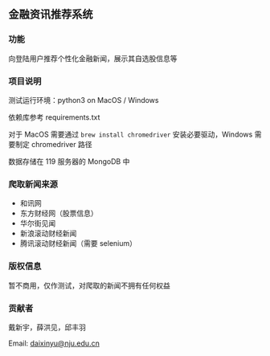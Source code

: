 ## 金融资讯推荐系统

### 功能

向登陆用户推荐个性化金融新闻，展示其自选股信息等

### 项目说明

测试运行环境：python3 on MacOS / Windows

依赖库参考 requirements.txt

对于 MacOS 需要通过 `brew install chromedriver` 安装必要驱动，Windows 需要制定 chromedriver 路径

数据存储在 119 服务器的 MongoDB 中

### 爬取新闻来源

* 和讯网
* 东方财经网（股票信息）
* 华尔街见闻
* 新浪滚动财经新闻
* 腾讯滚动财经新闻（需要 selenium）

### 版权信息

暂不商用，仅作测试，对爬取的新闻不拥有任何权益

### 贡献者

戴新宇，薛洪见，邱丰羽

Email: daixinyu@nju.edu.cn